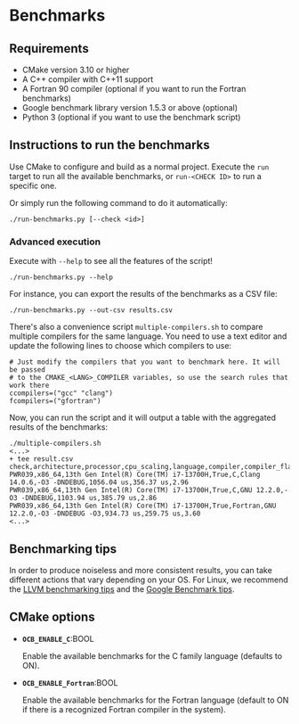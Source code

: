 # Benchmarks

## Requirements

- CMake version 3.10 or higher
- A C++ compiler with C++11 support
- A Fortran 90 compiler (optional if you want to run the Fortran benchmarks)
- Google benchmark library version 1.5.3 or above (optional)
- Python 3 (optional if you want to use the benchmark script)

## Instructions to run the benchmarks

Use CMake to configure and build as a normal project. Execute the `run` target
to run all the available benchmarks, or `run-<CHECK ID>` to run a specific one.

Or simply run the following command to do it automatically:
```
./run-benchmarks.py [--check <id>]
```

### Advanced execution
Execute with `--help` to see all the features of the script!

```
./run-benchmarks.py --help
```

For instance, you can export the results of the benchmarks as a CSV file:

```
./run-benchmarks.py --out-csv results.csv
```

There's also a convenience script `multiple-compilers.sh` to compare multiple
compilers for the same language. You need to use a text editor and update the
following lines to choose which compilers to use:

```
# Just modify the compilers that you want to benchmark here. It will be passed
# to the CMAKE_<LANG>_COMPILER variables, so use the search rules that work there
ccompilers=("gcc" "clang")
fcompilers=("gfortran")
```

Now, you can run the script and it will output a table with the aggregated results of the benchmarks:

```
./multiple-compilers.sh
<...>
+ tee result.csv
check,architecture,processor,cpu_scaling,language,compiler,compiler_flags,runtime_original,runtime_optimized,speedup
PWR039,x86_64,13th Gen Intel(R) Core(TM) i7-13700H,True,C,Clang 14.0.6,-O3 -DNDEBUG,1056.04 us,356.37 us,2.96
PWR039,x86_64,13th Gen Intel(R) Core(TM) i7-13700H,True,C,GNU 12.2.0,-O3 -DNDEBUG,1103.94 us,385.79 us,2.86
PWR039,x86_64,13th Gen Intel(R) Core(TM) i7-13700H,True,Fortran,GNU 12.2.0,-O3 -DNDEBUG -O3,934.73 us,259.75 us,3.60
<...>
```

## Benchmarking tips

In order to produce noiseless and more consistent results, you can take
different actions that vary depending on your OS. For Linux, we recommend the
[LLVM benchmarking tips](https://llvm.org/docs/Benchmarking.html) and the
[Google Benchmark tips](https://github.com/google/benchmark/blob/main/docs/reducing_variance.md).

## CMake options

- **`OCB_ENABLE_C`**:BOOL

  Enable the available benchmarks for the C family language (defaults to ON).

- **`OCB_ENABLE_Fortran`**:BOOL

  Enable the available benchmarks for the Fortran language (default to ON if
  there is a recognized Fortran compiler in the system).
